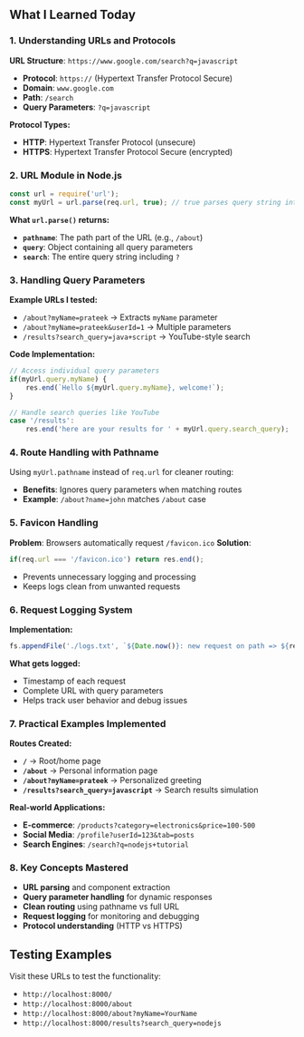 ## What I Learned Today

### 1. Understanding URLs and Protocols
**URL Structure**: `https://www.google.com/search?q=javascript`
- **Protocol**: `https://` (Hypertext Transfer Protocol Secure)
- **Domain**: `www.google.com`
- **Path**: `/search`
- **Query Parameters**: `?q=javascript`

**Protocol Types:**
- **HTTP**: Hypertext Transfer Protocol (unsecure)
- **HTTPS**: Hypertext Transfer Protocol Secure (encrypted)

### 2. URL Module in Node.js
```javascript
const url = require('url');
const myUrl = url.parse(req.url, true); // true parses query string into object
```

**What `url.parse()` returns:**
- **`pathname`**: The path part of the URL (e.g., `/about`)
- **`query`**: Object containing all query parameters
- **`search`**: The entire query string including `?`

### 3. Handling Query Parameters
**Example URLs I tested:**
- `/about?myName=prateek` → Extracts `myName` parameter
- `/about?myName=prateek&userId=1` → Multiple parameters
- `/results?search_query=java+script` → YouTube-style search

**Code Implementation:**
```javascript
// Access individual query parameters
if(myUrl.query.myName) {
    res.end(`Hello ${myUrl.query.myName}, welcome!`);
}

// Handle search queries like YouTube
case '/results':
    res.end('here are your results for ' + myUrl.query.search_query);
```

### 4. Route Handling with Pathname
Using `myUrl.pathname` instead of `req.url` for cleaner routing:
- **Benefits**: Ignores query parameters when matching routes
- **Example**: `/about?name=john` matches `/about` case

### 5. Favicon Handling
**Problem**: Browsers automatically request `/favicon.ico`
**Solution**: 
```javascript
if(req.url === '/favicon.ico') return res.end();
```
- Prevents unnecessary logging and processing
- Keeps logs clean from unwanted requests

### 6. Request Logging System
**Implementation:**
```javascript
fs.appendFile('./logs.txt', `${Date.now()}: new request on path => ${req.url} \n`, (err) =>{});
```

**What gets logged:**
- Timestamp of each request
- Complete URL with query parameters
- Helps track user behavior and debug issues

### 7. Practical Examples Implemented

**Routes Created:**
- **`/`** → Root/home page
- **`/about`** → Personal information page
- **`/about?myName=prateek`** → Personalized greeting
- **`/results?search_query=javascript`** → Search results simulation

**Real-world Applications:**
- **E-commerce**: `/products?category=electronics&price=100-500`
- **Social Media**: `/profile?userId=123&tab=posts`
- **Search Engines**: `/search?q=nodejs+tutorial`

### 8. Key Concepts Mastered
- **URL parsing** and component extraction
- **Query parameter handling** for dynamic responses
- **Clean routing** using pathname vs full URL
- **Request logging** for monitoring and debugging
- **Protocol understanding** (HTTP vs HTTPS)

## Testing Examples
Visit these URLs to test the functionality:
- `http://localhost:8000/`
- `http://localhost:8000/about`
- `http://localhost:8000/about?myName=YourName`
- `http://localhost:8000/results?search_query=nodejs`